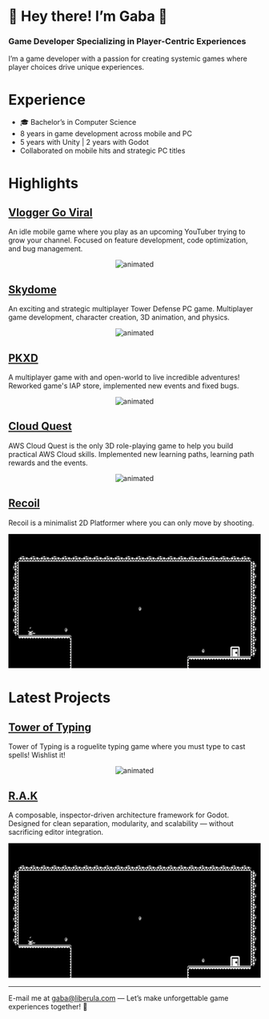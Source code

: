 # 👾 Hey there! I’m Gaba 👾
### Game Developer Specializing in Player-Centric Experiences

I’m a game developer with a passion for creating systemic games where player choices drive unique experiences.

# Experience  
- 🎓 Bachelor’s in Computer Science  
- 8 years in game development across mobile and PC  
- 5 years with Unity | 2 years with Godot  
- Collaborated on mobile hits and strategic PC titles

# Highlights

## [Vlogger Go Viral](https://play.google.com/store/apps/details?id=br.com.tapps.vloggergoviral&hl=en)
An idle mobile game where you play as an upcoming YouTuber trying to grow your channel.
Focused on feature development, code optimization, and bug management.

<p align="center">
  <img src="gifs/vloggergoviral.gif" alt="animated" />
</p>


## [Skydome](https://store.steampowered.com/app/708550/Skydome/)
An exciting and strategic multiplayer Tower Defense PC game.
Multiplayer game development, character creation, 3D animation, and physics.

<p align="center">
  <img src="gifs/skydome.gif" alt="animated" />
</p>

## [PKXD](https://play.google.com/store/apps/details?id=com.movile.playkids.pkxd&hl=pt)
A multiplayer game with and open-world to live incredible adventures!
Reworked game's IAP store, implemented new events and fixed bugs.

<p align="center">
  <img src="gifs/pkxd.gif" alt="animated" />
</p>


## [Cloud Quest](https://aws.amazon.com/training/digital/aws-cloud-quest/)
AWS Cloud Quest is the only 3D role-playing game to help you build practical AWS Cloud skills.
Implemented new learning paths, learning path rewards and the events.

<p align="center">
  <img src="gifs/cloud_quest.gif" alt="animated" />
</p>

## [Recoil](https://store.steampowered.com/app/1949570/Recoil/)
Recoil is a minimalist 2D Platformer where you can only move by shooting.

<p align="center">
  <img src="gifs/recoil.gif" alt="animated" />
</p>

# Latest Projects

## [Tower of Typing](https://store.steampowered.com/app/2976070/Tower_of_Typing/)
Tower of Typing is a roguelite typing game where you must type to cast spells! Wishlist it!

<p align="center">
  <img src="gifs/tower_of_typing.gif" alt="animated" />
</p>

## [R.A.K](https://github.com/liberula/rak)
A composable, inspector-driven architecture framework for Godot.
Designed for clean separation, modularity, and scalability — without sacrificing editor integration.

<p align="center">
  <img src="gifs/recoil.gif" alt="animated" />
</p>

---  
E-mail me at [gaba@liberula.com](mailto:gaba@liberula.com) — Let’s make unforgettable game experiences together! 🚀
